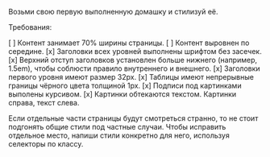 Возьми свою первую выполненную домашку и стилизуй её. 

Требования:

[ ] Контент занимает 70% ширины страницы.
[ ] Контент выровнен по середине.
[x] Заголовки всех уровней выполнены шрифтом без засечек.
[x] Верхний отступ заголовков установлен больше нижнего (например, 1.5em), чтобы соблюсти правило внутреннего и внешнего.
[x] Заголовки первого уровня имеют размер 32px.
[x] Таблицы имеют непрерывные границы чёрного цвета толщиной 1px.
[x] Подписи под картинками выполены курсивом.
[x] Картинки обтекаются текстом. Картинки справа, текст слева.

Если отдельные части страницы будут смотреться странно, то не стоит подгонять общие стили под частные случаи. Чтобы исправить отдельное место, напиши стили конкретно для него, используя селекторы по классу.
